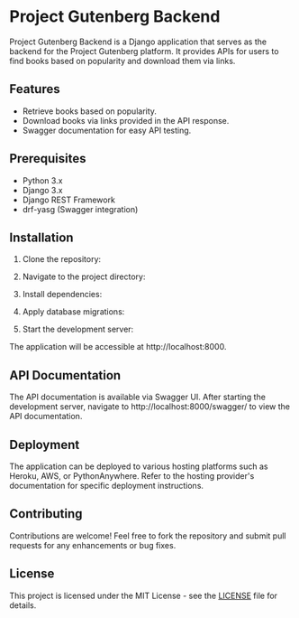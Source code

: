 # Project Gutenberg Backend

Project Gutenberg Backend is a Django application that serves as the backend for the Project Gutenberg platform. It provides APIs for users to find books based on popularity and download them via links.

## Features

- Retrieve books based on popularity.
- Download books via links provided in the API response.
- Swagger documentation for easy API testing.

## Prerequisites

- Python 3.x
- Django 3.x
- Django REST Framework
- drf-yasg (Swagger integration)

## Installation

1. Clone the repository:


2. Navigate to the project directory:


3. Install dependencies:


4. Apply database migrations:


5. Start the development server:


The application will be accessible at http://localhost:8000.

## API Documentation

The API documentation is available via Swagger UI. After starting the development server, navigate to http://localhost:8000/swagger/ to view the API documentation.

## Deployment

The application can be deployed to various hosting platforms such as Heroku, AWS, or PythonAnywhere. Refer to the hosting provider's documentation for specific deployment instructions.

## Contributing

Contributions are welcome! Feel free to fork the repository and submit pull requests for any enhancements or bug fixes.

## License

This project is licensed under the MIT License - see the [LICENSE](LICENSE) file for details.

